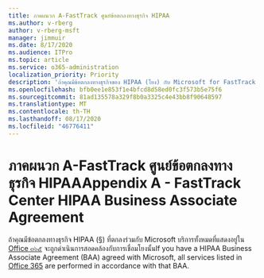 ```yaml
---
title: ภาคผนวก A-FastTrack ศูนย์ข้อตกลงทางธุรกิจ HIPAA
ms.author: v-rberg
author: v-rberg-msft
manager: jimmuir
ms.date: 8/17/2020
ms.audience: ITPro
ms.topic: article
ms.service: o365-administration
localization_priority: Priority
description: 'ถ้าคุณมีข้อตกลงทางธุรกิจของ HIPAA (โยง) กับ Microsoft for FastTrack services บริการทั้งหมดที่แสดงรายการใน FastTrack Center สวัสดิการสำหรับ Office ๓๖๕จะรวมอยู่ในบายกเว้น:'
ms.openlocfilehash: bfb0ee1e853f1e4bfcd8d58ed0fc3f573b5e75f6
ms.sourcegitcommit: 81ad135578a329f8b0a3325c4e43bb8f90648597
ms.translationtype: MT
ms.contentlocale: th-TH
ms.lasthandoff: 08/17/2020
ms.locfileid: "46776411"
---
```

# <a name="appendix-a---fasttrack-center-hipaa-business-associate-agreement"></a><span data-ttu-id="e3e9c-103">ภาคผนวก A-FastTrack ศูนย์ข้อตกลงทางธุรกิจ HIPAA</span><span class="sxs-lookup"><span data-stu-id="e3e9c-103">Appendix A - FastTrack Center HIPAA Business Associate Agreement</span></span>

<span data-ttu-id="e3e9c-104">ถ้าคุณมีข้อตกลงทางธุรกิจ HIPAA (§) ที่ตกลงร่วมกับ Microsoft บริการทั้งหมดที่แสดงอยู่ใน [Office ๓๖๕](products-and-capabilities.md#office-365) จะถูกดำเนินการสอดคล้องกับการเชื่อมโยงนั้น</span><span class="sxs-lookup"><span data-stu-id="e3e9c-104">If you have a HIPAA Business Associate Agreement (BAA) agreed with Microsoft, all services listed in [Office 365](products-and-capabilities.md#office-365) are performed in accordance with that BAA.</span></span>


